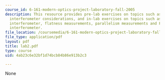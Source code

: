 ```yaml
---
course_id: 6-161-modern-optics-project-laboratory-fall-2005
description: This resource provides pre-lab exercises on topics such as Michelson
  interferometer considerations, and in-lab exercises on topics such as Mach-Zehnder
  interferometer, flatness measurements, parallelism measurements and Fabry-Perot
  interferometer.
file_location: /coursemedia/6-161-modern-optics-project-laboratory-fall-2005/4ab23c6e32bf1d74bcb84b86e913b2c3_lab2.pdf
file_type: application/pdf
layout: pdf
title: lab2.pdf
type: course
uid: 4ab23c6e32bf1d74bcb84b86e913b2c3

---
```

None